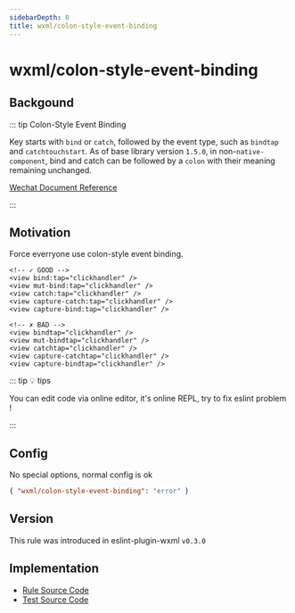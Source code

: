 ```yaml
---
sidebarDepth: 0
title: wxml/colon-style-event-binding
---
```


# wxml/colon-style-event-binding

## Backgound

::: tip Colon-Style Event Binding

Key starts with `bind` or `catch`, followed by the event type, such as `bindtap` and `catchtouchstart`. As of base library version `1.5.0`, in non-`native-component`, bind and catch can be followed by a `colon` with their meaning remaining unchanged.

[Wechat Document Reference](https://developers.weixin.qq.com/miniprogram/en/dev/framework/view/wxml/event.html)

:::

## Motivation

Force everryone use colon-style event binding.

<eslint-code-block :rules="{'wxml/colon-style-event-binding': ['error']}" >

```wxml
<!-- ✓ GOOD -->
<view bind:tap="clickhandler" />
<view mut-bind:tap="clickhandler" />
<view catch:tap="clickhandler" />
<view capture-catch:tap="clickhandler" />
<view capture-bind:tap="clickhandler" />

<!-- ✗ BAD -->
<view bindtap="clickhandler" />
<view mut-bindtap="clickhandler" />
<view catchtap="clickhandler" />
<view capture-catchtap="clickhandler" />
<view capture-bindtap="clickhandler" />
```

</eslint-code-block>

::: tip 💡 tips

You can edit code via online editor, it's online REPL, try to fix eslint problem !

:::

## Config

No special options, normal config is ok

```json
{ "wxml/colon-style-event-binding": "error" }
```

## Version

This rule was introduced in eslint-plugin-wxml `v0.3.0`

## Implementation

- [Rule Source Code](https://github.com/wxmlfile/eslint-plugin-wxml/tree/main/lib/rules/colon-style-event-binding.js)
- [Test Source Code](https://github.com/wxmlfile/eslint-plugin-wxml/tree/main/tests/rules/colon-style-event-binding.js)
